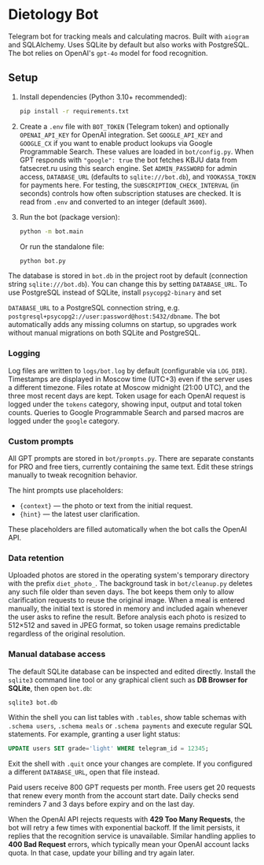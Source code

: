 # Dietology Bot

Telegram bot for tracking meals and calculating macros. Built with `aiogram` and SQLAlchemy. Uses SQLite by default but also works with PostgreSQL.
The bot relies on OpenAI's `gpt-4o` model for food recognition.

## Setup

1. Install dependencies (Python 3.10+ recommended):
   ```bash
   pip install -r requirements.txt
   ```
2. Create a `.env` file with `BOT_TOKEN` (Telegram token) and optionally
   `OPENAI_API_KEY` for OpenAI integration. Set `GOOGLE_API_KEY` and `GOOGLE_CX`
   if you want to enable product lookups via Google Programmable Search. These
   values are loaded in `bot/config.py`. When GPT responds with `"google": true`
   the bot fetches KBJU data from fatsecret.ru using this search engine. Set `ADMIN_PASSWORD` for admin access,
   `DATABASE_URL` (defaults to `sqlite:///bot.db`), and `YOOKASSA_TOKEN` for payments here. For testing, the
   `SUBSCRIPTION_CHECK_INTERVAL` (in seconds) controls how often subscription
   statuses are checked. It is read from `.env` and converted to an integer
   (default `3600`).

3. Run the bot (package version):
   ```bash
   python -m bot.main
   ```
   Or run the standalone file:
   ```bash
   python bot.py
   ```

The database is stored in `bot.db` in the project root by default (connection
string `sqlite:///bot.db`). You can change this by setting `DATABASE_URL`.
To use PostgreSQL instead of SQLite, install `psycopg2-binary` and set

`DATABASE_URL` to a PostgreSQL connection string, e.g.
`postgresql+psycopg2://user:password@host:5432/dbname`.
The bot automatically adds any missing columns on startup,
so upgrades work without manual migrations on both SQLite and PostgreSQL.


### Logging

Log files are written to `logs/bot.log` by default (configurable via `LOG_DIR`).
Timestamps are displayed in Moscow time (UTC+3) even if the server uses a
different timezone. Files rotate at Moscow midnight (21:00 UTC), and the three
most recent days are kept. Token usage for each OpenAI request is logged under
the `tokens` category, showing input, output and total token counts. Queries to
Google Programmable Search and parsed macros are logged under the `google`
category.


### Custom prompts

All GPT prompts are stored in `bot/prompts.py`. There are separate constants
for PRO and free tiers, currently containing the same text. Edit these strings
manually to tweak recognition behavior.

The hint prompts use placeholders:

- `{context}` — the photo or text from the initial request.
- `{hint}` — the latest user clarification.

These placeholders are filled automatically when the bot calls the OpenAI API.

### Data retention

Uploaded photos are stored in the operating system's temporary directory with
the prefix `diet_photo_`. The background task in `bot/cleanup.py` deletes any
such file older than seven days. The bot keeps them only to allow clarification
requests to reuse the original image. When a meal is entered manually, the
initial text is stored in memory and included again whenever the user asks to
refine the result.
Before analysis each photo is resized to 512×512 and saved in JPEG format, so
token usage remains predictable regardless of the original resolution.

### Manual database access

The default SQLite database can be inspected and edited directly. Install the
`sqlite3` command line tool or any graphical client such as **DB Browser for
SQLite**, then open `bot.db`:

```bash
sqlite3 bot.db
```

Within the shell you can list tables with `.tables`, show table schemas with
`.schema users`, `.schema meals` or `.schema payments` and execute regular SQL
statements. For example, granting a user light status:

```sql
UPDATE users SET grade='light' WHERE telegram_id = 12345;
```

Exit the shell with `.quit` once your changes are complete. If you configured a
different `DATABASE_URL`, open that file instead.

Paid users receive 800 GPT requests per month. Free users get 20 requests that renew every month from the account start date. Daily checks send reminders 7 and 3 days before expiry and on the last day.

When the OpenAI API rejects requests with **429 Too Many Requests**, the bot will retry a few times with exponential backoff. If the limit persists, it replies that the recognition service is unavailable. Similar handling applies to **400 Bad Request** errors, which typically mean your OpenAI account lacks quota. In that case, update your billing and try again later.
